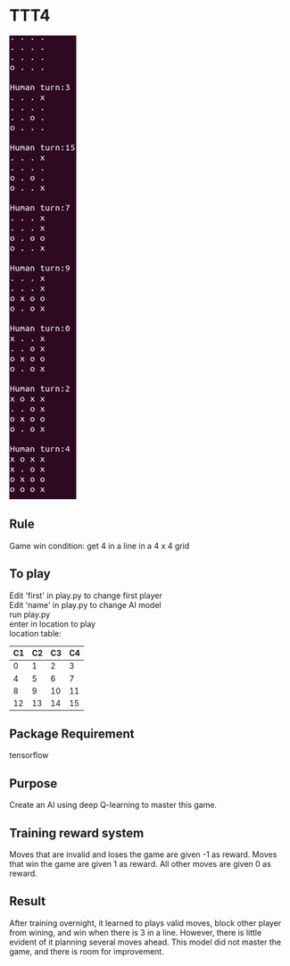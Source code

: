 # TTT4
![output_img](images/example.png)

Rule
------
Game win condition: get 4 in a line in a 4 x 4 grid

To play
------
Edit 'first' in play.py to change first player\
Edit 'name' in play.py to change AI model\
run play.py\
enter in location to play\
location table:

| C1 | C2 | C3 | C4 |
|---|---|---|---|
|0|1|2|3|
|4|5|6|7|
|8|9|10|11|
|12|13|14|15|

Package Requirement
------
tensorflow

Purpose
------
Create an AI using deep Q-learning to master this game.

Training reward system
------
Moves that are invalid and loses the game are given -1 as reward. Moves that win the game are given 1 as reward. All other moves are given 0 as reward.

Result
------
After training overnight, it learned to plays valid moves, block other player from wining, and win when there is 3 in a line. However, there is little evident of it planning several moves ahead. This model did not master the game, and there is room for improvement.
